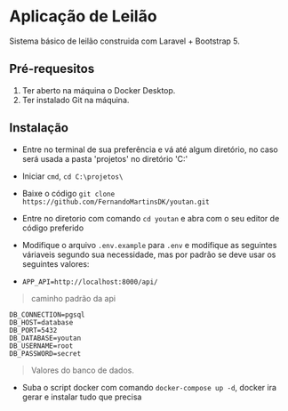 
  

# Aplicação de Leilão
  
Sistema básico de leilão construida com Laravel + Bootstrap 5.

## Pré-requesitos
1. Ter aberto na máquina o Docker Desktop.
2. Ter instalado Git na máquina. 
## Instalação

- Entre no terminal de sua preferência e vá até algum diretório, no caso será usada a pasta 'projetos' no diretório 'C:'

- Iniciar `cmd`, `cd C:\projetos\`
- Baixe o código `git clone https://github.com/FernandoMartinsDK/youtan.git`
- Entre no diretorio com comando `cd youtan` e abra com o seu editor de código preferido

- Modifique o arquivo `.env.example` para `.env` e modifique as seguintes váriaveis segundo sua necessidade, mas por padrão se deve usar os seguintes valores:

-  `APP_API=http://localhost:8000/api/`

> caminho padrão da api  

    DB_CONNECTION=pgsql
    DB_HOST=database
    DB_PORT=5432
    DB_DATABASE=youtan
    DB_USERNAME=root
    DB_PASSWORD=secret

> Valores do banco de dados.

- Suba o script docker com comando `docker-compose up -d`, docker ira gerar e instalar tudo que precisa